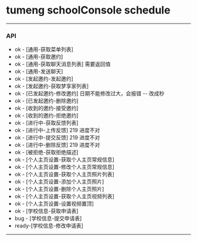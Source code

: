 # tumeng schoolConsole schedule

***
### API

* ok - [通用-获取菜单列表]
* ok - [通用-获取邀约]
* ok - [通用-获取聊天消息列表] 需要返回值
* ok - [通用-发送聊天]
* ok - [发起邀约-发起邀约]
* ok - [发起邀约-获取梦享家列表]
* ok - [已发起邀约-修改邀约] 日期不能修改过大，会报错 -- 改成秒
* ok - [已发起邀约-删除邀约]
* ok - [收到的邀约-接受邀约]
* ok - [收到的邀约-拒绝邀约]
* ok - [进行中-获取反馈列表]
* ok - [进行中-上传反馈] 219 进度不对
* ok - [进行中-提交反馈] 219 进度不对
* ok - [进行中-删除反馈] 219 进度不对
* ok - [被拒绝-获取拒绝描述]
* ok - [个人主页设置-获取个人主页常规信息]
* ok - [个人主页设置-修改个人主页常规信息]
* ok - [个人主页设置-获取个人主页照片列表]
* ok - [个人主页设置-添加个人主页照片]
* ok - [个人主页设置-删除个人主页照片]
* ok - [个人主页设置-获取个人主页视频列表]
* ok - [个人主页设置-设置视频置顶]
* ok - [学校信息-获取申请表]
* bug - [学校信息-提交申请表]
* ready-[学校信息-修改申请表]

***
